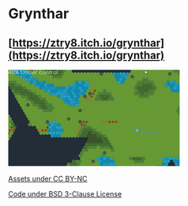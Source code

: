 # Grynthar
## [https://ztry8.itch.io/grynthar](https://ztry8.itch.io/grynthar)
![screenshot](https://github.com/Ztry8/grynthar/blob/main/image.png)

[Assets under CC BY-NC](https://creativecommons.org/licenses/by-nc/4.0/deed.en)

[Code under BSD 3-Clause License](https://github.com/Ztry8/Grynthar/blob/main/LICENSE)
